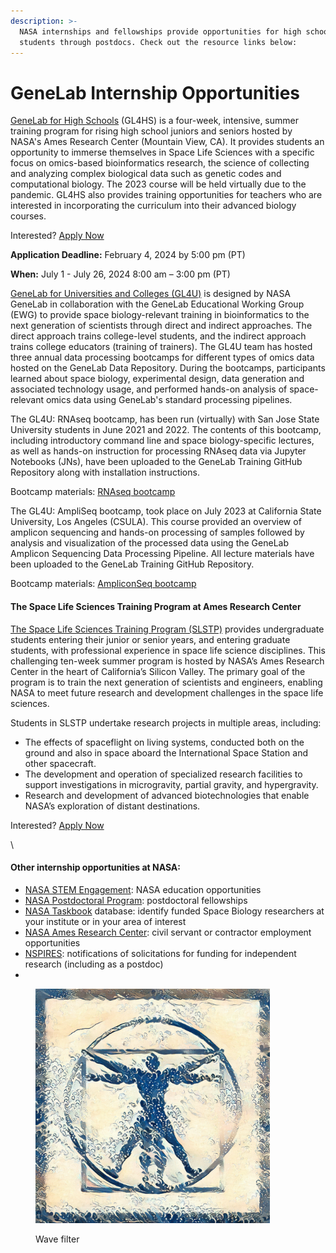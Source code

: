 ```yaml
---
description: >-
  NASA internships and fellowships provide opportunities for high school
  students through postdocs. Check out the resource links below:
---
```


# GeneLab Internship Opportunities

[GeneLab for High Schools](https://www.nasa.gov/ames/genelab-for-high-schools) (GL4HS) is a four-week, intensive, summer training program for rising high school juniors and seniors hosted by NASA's Ames Research Center (Mountain View, CA). It provides students an opportunity to immerse themselves in Space Life Sciences with a specific focus on omics-based bioinformatics research, the science of collecting and analyzing complex biological data such as genetic codes and computational biology. The 2023 course will be held virtually due to the pandemic. GL4HS also provides training opportunities for teachers who are interested in incorporating the curriculum into their advanced biology courses.&#x20;

Interested? [Apply Now](https://www.nasa.gov/ames/space-biosciences/genelab-for-high-schools-application-instructions/)

**Application Deadline:** February 4, 2024 by 5:00 pm (PT)

**When:**  July 1 - July 26, 2024 8:00 am – 3:00 pm (PT)

[GeneLab for Universities and Colleges (GL4U)](https://genelab.nasa.gov/genelab-universities-gl4u) is designed by NASA GeneLab in collaboration with the GeneLab Educational Working Group (EWG) to provide space biology-relevant training in bioinformatics to the next generation of scientists through direct and indirect approaches. The direct approach trains college-level students, and the indirect approach trains college educators (training of trainers). The GL4U team has hosted three annual data processing bootcamps for different types of omics data hosted on the GeneLab Data Repository. During the bootcamps, participants learned about space biology, experimental design, data generation and associated technology usage, and performed hands-on analysis of space-relevant omics data using GeneLab's standard processing pipelines.

The GL4U: RNAseq bootcamp, has been run (virtually) with San Jose State University students in June 2021 and 2022. The contents of this bootcamp, including introductory command line and space biology-specific lectures, as well as hands-on instruction for processing RNAseq data via Jupyter Notebooks (JNs), have been uploaded to the GeneLab Training GitHub Repository along with installation instructions.

Bootcamp materials: [RNAseq bootcamp](https://github.com/nasa/GeneLab-Training/tree/main/GL4U)

The GL4U: AmpliSeq bootcamp, took place on July 2023 at California State University, Los Angeles (CSULA). This course provided an overview of amplicon sequencing and hands-on processing of samples followed by analysis and visualization of the processed data using the GeneLab Amplicon Sequencing Data Processing Pipeline. All lecture materials have been uploaded to the GeneLab Training GitHub Repository.

Bootcamp materials: [AmpliconSeq bootcamp](https://github.com/nasa/GeneLab-Training/wiki/GL4U:-Amplicon-Sequencing-Bootcamp-2023-Pilot-at-CSULA)

#### The Space Life Sciences Training Program at Ames Research Center

[The Space Life Sciences Training Program (SLSTP)](https://www.nasa.gov/ames/the-space-life-sciences-training-program-at-ames-research-center/) provides undergraduate students entering their junior or senior years, and entering graduate students, with professional experience in space life science disciplines. This challenging ten-week summer program is hosted by NASA’s Ames Research Center in the heart of California’s Silicon Valley. The primary goal of the program is to train the next generation of scientists and engineers, enabling NASA to meet future research and development challenges in the space life sciences.

Students in SLSTP undertake research projects in multiple areas, including:

* The effects of spaceflight on living systems, conducted both on the ground and also in space aboard the International Space Station and other spacecraft.
* The development and operation of specialized research facilities to support investigations in microgravity, partial gravity, and hypergravity.
* Research and development of advanced biotechnologies that enable NASA’s exploration of distant destinations.

Interested? [Apply Now](https://www.nasa.gov/learning-resources/internship-programs/)

\


#### Other internship opportunities at NASA:

* [NASA STEM Engagement](https://www.nasa.gov/offices/education/about/index.html): NASA education opportunities
* [NASA Postdoctoral Program](https://npp.orau.org/): postdoctoral fellowships&#x20;
* [NASA Taskbook](https://taskbook.nasaprs.com/Publication/welcome.cfm) database: identify funded Space Biology researchers at your institute or in your area of interest
* [NASA Ames Research Center](https://www.nasa.gov/ames/science/jobs-and-opportunities-at-the-ames-science-directorate/): civil servant or contractor employment opportunities
* [NSPIRES](https://nspires.nasaprs.com/external/): notifications of solicitations for funding for independent research (including as a postdoc)
*

<figure><img src=".gitbook/assets/genelab_human_wave (1).jpeg" alt="" width="375"><figcaption><p>Wave filter</p></figcaption></figure>
